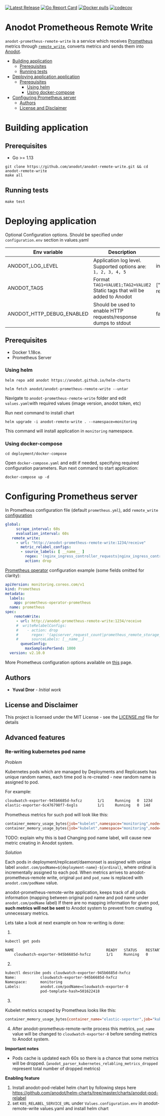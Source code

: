[![Latest Release](https://img.shields.io/github/release/anodot/anodot-remote-write.svg)](https://github.com/anodot/anodot-remote-write/releases/latest)
[![Go Report Card](https://goreportcard.com/badge/github.com/anodot/anodot-remote-write)](https://goreportcard.com/report/github.com/anodot/anodot-remote-write)
[![Docker pulls](https://img.shields.io/docker/pulls/anodot/prometheus-remote-write.svg)](https://hub.docker.com/r/anodot/prometheus-remote-write)
[![codecov](https://codecov.io/gh/anodot/anodot-remote-write/branch/master/graph/badge.svg)](https://codecov.io/gh/anodot/anodot-remote-write)

# Anodot Prometheous Remote Write

`anodot-prometheus-remote-write` is a service which receives [Prometheus](https://github.com/prometheus) metrics through [`remote_write`](https://prometheus.io/docs/prometheus/latest/configuration/configuration/#remote_write), converts metrics and sends them into [Anodot](https://www.anodot.com).

* [Building application](#building-application)
  * [Prerequisites](#prerequisites)
  * [Running tests](#running-tests)
* [Deploying application application](#deploying-application)
  * [Prerequisites](#prerequisites-1)
     * [Using helm](#using-helm)
     * [Using docker-compose](#using-docker-compose)
* [Configuring Prometheus server](#configuring-prometheus-server)
  * [Authors](#authors)
  * [License and Disclaimer](#license-and-disclaimer)

# Building application
## Prerequisites
 - Go >= 1.13
 
```shell script
git clone https://github.com/anodot/anodot-remote-write.git && cd anodot-remote-write
make all
```

## Running tests
```shell script
make test
```

# Deploying application

Optional Configuration options. Should be specified under `configuration.env` section in values.yaml

| Env variable                | Description                                                                   | Default       | 
| ----------------------------|-------------------------------------------------------------------------------| --------------|
| ANODOT_LOG_LEVEL            | Application log level. Supported options are: `1, 2, 3, 4, 5`| info          |
| ANODOT_TAGS                 | Format `TAG1=VALUE1;TAG2=VALUE2` Static tags that will be added to Anodot |["source":"prometheus-remote-write"]|
| ANODOT_HTTP_DEBUG_ENABLED   | Should be used to enable HTTP requests/response dumps to stdout |false|

## Prerequisites
- Docker 1.18ce.
- Prometheus Server

### Using helm

```shell script
helm repo add anodot https://anodot.github.io/helm-charts
```

```shell script
helm fetch anodot/anodot-prometheus-remote-write --untar
```

Navigate to `anodot-prometheus-remote-write` folder and edit `values.yaml`with required values (image version, anodot token,
etc)

Run next command to install chart
```shell script
helm upgrade -i anodot-remote-write . --namespace=monitoring
```

This command will install application in `monitoring` namespace.

### Using docker-compose

```shell script
cd deployment/docker-compose
```
Open `docker-compose.yaml` and edit if needed, specifying required configuration parameters.
Run next command to start application:
```shell script
docker-compose up -d 
``` 

# Configuring Prometheus server
In Prometheus configuration file (default `prometheus.yml`), add `remote_write` [configuration](https://prometheus.io/docs/prometheus/latest/configuration/configuration/#remote_write)
 ```yaml
 global:
      scrape_interval: 60s
      evaluation_interval: 60s
    remote_write:
      - url: "http://anodot-prometheus-remote-write:1234/receive"
        metric_relabel_configs:
        - source_labels: [ __name__ ]
          regex: '(nginx_ingress_controller_requests|nginx_ingress_controller_ingress_upstream_latency_seconds)'
          action: drop
```

[Prometheus operator](https://github.com/coreos/prometheus-operator) configuration example (some fields omitted for clarity):
```yaml
apiVersion: monitoring.coreos.com/v1
kind: Prometheus
metadata:
  labels:
    app: prometheus-operator-prometheus
  name: prometheus
spec:
    remoteWrite:
     - url: http://anodot-prometheus-remote-write:1234/receive
     #  writeRelabelConfigs:
     #    - action: drop
     #      regex: '(apiserver_request_count|prometheus_remote_storage_sent_batch_duration_seconds_bucket)'
     #      sourceLabels: [__name__]
       queueConfig:
         maxSamplesPerSend: 1000
  version: v2.10.0
```

More Prometheus configuration options available on [this](https://github.com/coreos/prometheus-operator/blob/master/Documentation/api.md#remotewritespec) page.

## Authors

* **Yuval Dror** - *Initial work* 

## License and Disclaimer

This project is licensed under the MIT License - see the [LICENSE.md](LICENSE.md) file for details


## Advanced features
### Re-writing kubernetes pod name

*Problem*

Kubernetes pods which are managed by Deployments and Replicasets has unique random names, each time pod is re-created - new random name is assigned to pod.

For example:
```bash
cloudwatch-exporter-945b6685d-hxfcz       1/1     Running   0  123d
elastic-exporter-6c476798f7-6xgls         1/1     Running   0  14d
``` 

Prometheus metrics for such pod will look like this:
```bash
container_memory_usage_bytes{job="kubelet",namespace="monitoring",node="cluster-node1",pod_name="elastic-exporter-6c476798f7-6xgls"}
container_memory_usage_bytes{job="kubelet",namespace="monitoring",node="cluster-node2",pod_name="cloudwatch-exporter-945b6685d-hxfcz"}
```

TODO: explain why this is bad
Changing pod name label, will cause new metric creating in Anodot system. 


*Solution*

Each pods in deployment/replicaset/daemonset is assigned with unique label `anodot.com/podName=${deployment-name}-${ordinal}`, where ordinal is incrementally assigned to each pod.
When metrics arrives to anodot-prometheus-remote write, original `pod` and `pod_name` is replaced with `anodot.com/podName` value.

anodot-prometheus-remote-write application, keeps track of all pods information (mapping between original pod name and pod name under `anodot.com/podName` label)
If there are no mapping information for given pod, **such metrics will not be sent** to Anodot system to prevent from creating unnecessary metrics.

Lets take a look at next example on how re-writing is done:

1.
```bash
kubectl get pods

NAME                                          READY   STATUS    RESTARTS   AGE
    cloudwatch-exporter-945b6685d-hxfcz       1/1     Running   0          124d
```
2.
```bash
kubectl describe pods cloudwatch-exporter-945b6685d-hxfcz
Name:           cloudwatch-exporter-945b6685d-hxfcz
Namespace:      monitoring
Labels:         anodot.com/podName=cloudwatch-exporter-0
                pod-template-hash=501622418
```
3. 
Kubelet metrics scraped by Prometheus looks like this:
```bash
container_memory_usage_bytes{container_name="elastic-seporter",job="kubelet",namespace="monitoring",pod_name="cloudwatch-exporter-945b6685d-hxfcz"}	
```
4. After anodot-prometheus-remote-write process this metrics, `pod_name` value will be changed to `cloudwatch-exporter-0` before sending metrics to Anodot system.


**Important notes**
 - Pods cache is updated each 60s so there is a chance that some metrics will be dropped. (`anodot_parser_kubernetes_relabling_metrics_dropped` represent total number of dropped metrics)
 
**Enabling feature**
1. Install anodot-pod-relabel helm chart by following steps here https://github.com/anodot/helm-charts/tree/master/charts/anodot-pod-relabel
2. set `K8S_RELABEL_SERVICE_URL` under `Values.configuration.env` in anodot-remote-write values.yaml and install helm chart